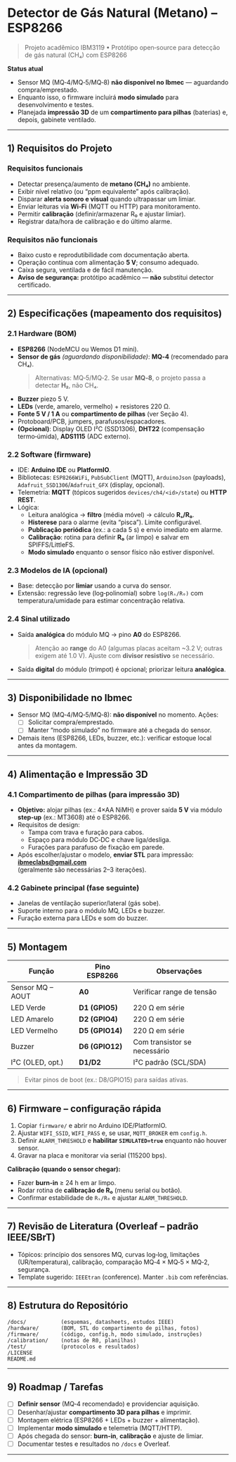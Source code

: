 # Detector de Gás Natural (Metano) – ESP8266

> Projeto acadêmico IBM3119 • Protótipo open‑source para detecção de gás natural (CH₄) com ESP8266

**Status atual**
- Sensor MQ (MQ‑4/MQ‑5/MQ‑8) **não disponível no Ibmec** — aguardando compra/emprestado.
- Enquanto isso, o firmware incluirá **modo simulado** para desenvolvimento e testes.
- Planejada **impressão 3D** de um **compartimento para pilhas** (baterias) e, depois, gabinete ventilado.

---

## 1) Requisitos do Projeto

### Requisitos funcionais
- Detectar presença/aumento de **metano (CH₄)** no ambiente.
- Exibir nível relativo (ou “ppm equivalente” após calibração).
- Disparar **alerta sonoro e visual** quando ultrapassar um limiar.
- Enviar leituras via **Wi‑Fi** (MQTT ou HTTP) para monitoramento.
- Permitir **calibração** (definir/armazenar R₀ e ajustar limiar).
- Registrar data/hora de calibração e do último alarme.

### Requisitos não funcionais
- Baixo custo e reprodutibilidade com documentação aberta.
- Operação contínua com alimentação **5 V**; consumo adequado.
- Caixa segura, ventilada e de fácil manutenção.
- **Aviso de segurança:** protótipo acadêmico — **não** substitui detector certificado.

---

## 2) Especificações (mapeamento dos requisitos)

### 2.1 Hardware (BOM)
- **ESP8266** (NodeMCU ou Wemos D1 mini).
- **Sensor de gás** _(aguardando disponibilidade)_: **MQ‑4** (recomendado para CH₄).  
  > Alternativas: MQ‑5/MQ‑2. Se usar **MQ‑8**, o projeto passa a detectar **H₂**, não CH₄.
- **Buzzer** piezo 5 V.
- **LEDs** (verde, amarelo, vermelho) + resistores 220 Ω.
- **Fonte 5 V / 1 A** ou **compartimento de pilhas** (ver Seção 4).
- Protoboard/PCB, jumpers, parafusos/espacadores.
- **(Opcional)**: Display OLED I²C (SSD1306), **DHT22** (compensação termo‑úmida), **ADS1115** (ADC externo).

### 2.2 Software (firmware)
- IDE: **Arduino IDE** ou **PlatformIO**.
- Bibliotecas: `ESP8266WiFi`, `PubSubClient` (MQTT), `ArduinoJson` (payloads),  
  `Adafruit_SSD1306`/`Adafruit_GFX` (display, opcional).
- Telemetria: **MQTT** (tópicos sugeridos `devices/ch4/<id>/state`) ou **HTTP REST**.
- Lógica:
  - Leitura analógica → **filtro** (média móvel) → cálculo **Rₛ/R₀**.
  - **Histerese** para o alarme (evita “pisca”). Limite configurável.
  - **Publicação periódica** (ex.: a cada 5 s) e envio imediato em alarme.
  - **Calibração**: rotina para definir **R₀** (ar limpo) e salvar em SPIFFS/LittleFS.
  - **Modo simulado** enquanto o sensor físico não estiver disponível.

### 2.3 Modelos de IA (opcional)
- Base: detecção por **limiar** usando a curva do sensor.
- Extensão: regressão leve (log‑polinomial) sobre `log(Rₛ/R₀)` com temperatura/umidade para estimar concentração relativa.

### 2.4 Sinal utilizado
- Saída **analógica** do módulo MQ → pino **A0** do ESP8266.  
  > Atenção ao **range** do A0 (algumas placas aceitam ~3.2 V; outras exigem até 1.0 V). Ajuste com **divisor resistivo** se necessário.
- Saída **digital** do módulo (trimpot) é opcional; priorizar leitura **analógica**.

---

## 3) Disponibilidade no Ibmec
- Sensor MQ (MQ‑4/MQ‑5/MQ‑8): **não disponível** no momento. Ações:
  - [ ] Solicitar compra/emprestado.
  - [ ] Manter “modo simulado” no firmware até a chegada do sensor.
- Demais itens (ESP8266, LEDs, buzzer, etc.): verificar estoque local antes da montagem.

---

## 4) Alimentação e Impressão 3D

### 4.1 Compartimento de pilhas (para impressão 3D)
- **Objetivo:** alojar pilhas (ex.: 4×AA NiMH) e prover saída **5 V** via módulo **step‑up** (ex.: MT3608) até o ESP8266.
- Requisitos de design:
  - Tampa com trava e furação para cabos.
  - Espaço para módulo DC‑DC e chave liga/desliga.
  - Furações para parafuso de fixação em parede.
- Após escolher/ajustar o modelo, **enviar STL** para impressão: **ibmeclabs@gmail.com**  
  (geralmente são necessárias 2–3 iterações).

### 4.2 Gabinete principal (fase seguinte)
- Janelas de ventilação superior/lateral (gás sobe).
- Suporte interno para o módulo MQ, LEDs e buzzer.
- Furação externa para LEDs e som do buzzer.

---

## 5) Montagem
| Função           | Pino ESP8266 | Observações                      |
|------------------|--------------|----------------------------------|
| Sensor MQ – AOUT | **A0**       | Verificar range de tensão        |
| LED Verde        | **D1 (GPIO5)** | 220 Ω em série                   |
| LED Amarelo      | **D2 (GPIO4)** | 220 Ω em série                   |
| LED Vermelho     | **D5 (GPIO14)**| 220 Ω em série                   |
| Buzzer           | **D6 (GPIO12)**| Com transistor se necessário     |
| I²C (OLED, opt.) | **D1/D2**     | I²C padrão (SCL/SDA)             |

> Evitar pinos de boot (ex.: D8/GPIO15) para saídas ativas.

---

## 6) Firmware – configuração rápida

1. Copiar `firmware/` e abrir no Arduino IDE/PlatformIO.
2. Ajustar `WIFI_SSID`, `WIFI_PASS` e, se usar, `MQTT_BROKER` em `config.h`.
3. Definir `ALARM_THRESHOLD` e **habilitar `SIMULATED=true`** enquanto não houver sensor.
4. Gravar na placa e monitorar via serial (115200 bps).

**Calibração (quando o sensor chegar):**
- Fazer **burn‑in** ≥ 24 h em ar limpo.
- Rodar rotina de **calibração de R₀** (menu serial ou botão).
- Confirmar estabilidade de `Rₛ/R₀` e ajustar `ALARM_THRESHOLD`.

---

## 7) Revisão de Literatura (Overleaf – padrão IEEE/SBrT)
- Tópicos: princípio dos sensores MQ, curvas log‑log, limitações (UR/temperatura), calibração, comparação MQ‑4 × MQ‑5 × MQ‑2, segurança.
- Template sugerido: `IEEEtran` (conference). Manter `.bib` com referências.

---

## 8) Estrutura do Repositório

```
/docs/           (esquemas, datasheets, estudos IEEE)
/hardware/       (BOM, STL do compartimento de pilhas, fotos)
/firmware/       (código, config.h, modo simulado, instruções)
/calibration/    (notas de R0, planilhas)
/test/           (protocolos e resultados)
/LICENSE
README.md
```

---

## 9) Roadmap / Tarefas

- [ ] **Definir sensor** (MQ‑4 recomendado) e providenciar aquisição.
- [ ] Desenhar/ajustar **compartimento 3D para pilhas** e imprimir.
- [ ] Montagem elétrica (ESP8266 + LEDs + buzzer + alimentação).
- [ ] Implementar **modo simulado** e telemetria (MQTT/HTTP).
- [ ] Após chegada do sensor: **burn‑in**, **calibração** e ajuste de limiar.
- [ ] Documentar testes e resultados no `/docs` e Overleaf.

---
